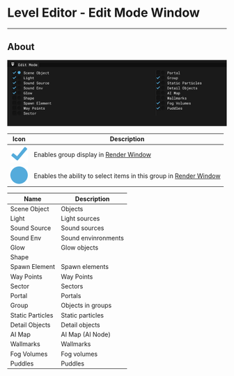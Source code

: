 # Level Editor - Edit Mode Window

___

## About

![alt text](../images/edit-mode.png)

| Icon | Description |
|:---:|---|
| ![checkmark](../icons/checkmark.svg) | Enables group display in [Render Window](render.md) |
| ![circle](../icons/circle.svg) | Enables the ability to select items in this group in [Render Window](render.md) |

| Name | Description |
|---|---|
| Scene Object | Objects |
| Light | Light sources |
| Sound Source | Sound sources |
| Sound Env | Sound envinronments |
| Glow | Glow objects |
| Shape |  |
| Spawn Element | Spawn elements |
| Way Points | Way Points |
| Sector | Sectors |
| Portal | Portals |
| Group | Objects in groups |
| Static Particles | Static particles |
| Detail Objects | Detail objects |
| AI Map | AI Map (AI Node) |
| Wallmarks | Wallmarks |
| Fog Volumes | Fog volumes |
| Puddles | Puddles |

